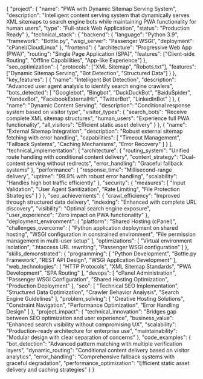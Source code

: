 {
  "project": {
    "name": "PWA with Dynamic Sitemap Serving System",
    "description": "Intelligent content serving system that dynamically serves XML sitemaps to search engine bots while maintaining PWA functionality for human users",
    "type": "Full-stack Web Application",
    "status": "Production Ready"
  },
  "technical_stack": {
    "backend": {
      "language": "Python 3.9",
      "framework": "Bottle.py",
      "wsgi_server": "Passenger WSGI",
      "deployment": "cPanel/CloudLinux"
    },
    "frontend": {
      "architecture": "Progressive Web App (PWA)",
      "routing": "Single Page Application (SPA)",
      "features": ["Client-side Routing", "Offline Capabilities", "App-like Experience"]
    },
    "seo_optimization": {
      "protocols": ["XML Sitemap", "Robots.txt"],
      "features": ["Dynamic Sitemap Serving", "Bot Detection", "Structured Data"]
    }
  },
  "key_features": [
    {
      "name": "Intelligent Bot Detection",
      "description": "Advanced user agent analysis to identify search engine crawlers",
      "bots_detected": [
        "Googlebot",
        "Bingbot", 
        "DuckDuckBot",
        "BaiduSpider",
        "YandexBot",
        "FacebookExternalHit",
        "TwitterBot",
        "LinkedInBot"
      ]
    },
    {
      "name": "Dynamic Content Serving",
      "description": "Conditional response system based on visitor type",
      "visitor_types": {
        "search_bots": "Receive complete XML sitemap structures",
        "human_users": "Experience full PWA functionality",
        "all_visitors": "Efficient static asset delivery"
      }
    },
    {
      "name": "External Sitemap Integration",
      "description": "Robust external sitemap fetching with error handling",
      "capabilities": [
        "Timeout Management",
        "Fallback Systems", 
        "Caching Mechanisms",
        "Error Recovery"
      ]
    }
  ],
  "technical_implementation": {
    "architecture": {
      "routing_system": "Unified route handling with conditional content delivery",
      "content_strategy": "Dual-content serving without redirects",
      "error_handling": "Graceful fallback systems"
    },
    "performance": {
      "response_time": "Millisecond-range delivery",
      "uptime": "99.9% with robust error handling",
      "scalability": "Handles high bot traffic efficiently"
    },
    "security": {
      "measures": [
        "Input Validation",
        "User Agent Sanitization",
        "Rate Limiting",
        "File Protection Strategies"
      ]
    }
  },
  "seo_achievements": {
    "crawl_efficiency": "Improved through structured data delivery",
    "indexing": "Enhanced with complete URL discovery",
    "visibility": "Optimal search engine exposure",
    "user_experience": "Zero impact on PWA functionality"
  },
  "deployment_environment": {
    "platform": "Shared Hosting (cPanel)",
    "challenges_overcome": [
      "Python application deployment on shared hosting",
      "WSGI configuration in constrained environment",
      "File permission management in multi-user setup"
    ],
    "optimizations": [
      "Virtual environment isolation",
      ".htaccess URL rewriting",
      "Passenger WSGI configuration"
    ]
  },
  "skills_demonstrated": {
    "programming": [
      "Python Development",
      "Bottle.py Framework",
      "REST API Design",
      "WSGI Application Development"
    ],
    "web_technologies": [
      "HTTP Protocols",
      "XML Sitemap Standards",
      "PWA Development",
      "SPA Routing"
    ],
    "devops": [
      "cPanel Administration",
      "Passenger WSGI Configuration",
      "Shared Hosting Optimization",
      "Production Deployment"
    ],
    "seo": [
      "Technical SEO Implementation",
      "Structured Data Optimization",
      "Crawler Behavior Analysis",
      "Search Engine Guidelines"
    ],
    "problem_solving": [
      "Creative Hosting Solutions",
      "Constraint Navigation",
      "Performance Optimization",
      "Error Handling Design"
    ]
  },
  "project_impact": {
    "technical_innovation": "Bridges gap between SEO optimization and user experience",
    "business_value": "Enhanced search visibility without compromising UX",
    "scalability": "Production-ready architecture for enterprise use",
    "maintainability": "Modular design with clear separation of concerns"
  },
  "code_examples": {
    "bot_detection": "Advanced pattern matching with multiple verification layers",
    "dynamic_routing": "Conditional content delivery based on visitor analytics", 
    "error_handling": "Comprehensive fallback systems with graceful degradation",
    "performance_optimization": "Efficient static asset delivery and caching strategies"
  }
}

